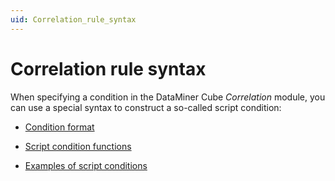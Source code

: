 ```yaml
---
uid: Correlation_rule_syntax
---
```


# Correlation rule syntax

When specifying a condition in the DataMiner Cube *Correlation* module, you can use a special syntax to construct a so-called script condition:

- [Condition format](xref:Condition_format)

- [Script condition functions](xref:Script_condition_functions)

- [Examples of script conditions](xref:Examples_of_script_conditions)
